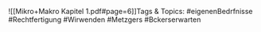 
![[Mikro+Makro Kapitel 1.pdf#page=6]]Tags & Topics:
   #eigenenBedrfnisse
   #Rechtfertigung
   #Wirwenden
   #Metzgers
   #Bckerserwarten